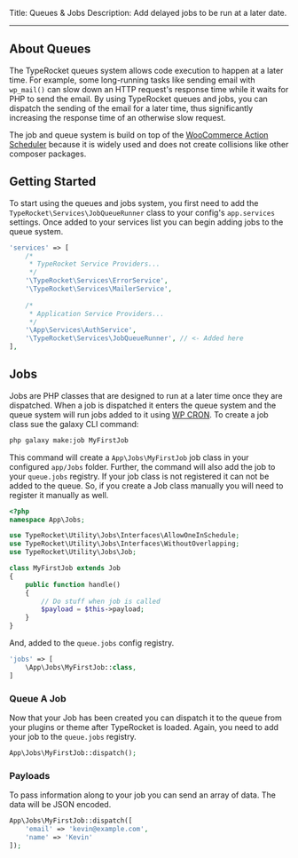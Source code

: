 Title: Queues & Jobs
Description: Add delayed jobs to be run at a later date.

---

## About Queues

The TypeRocket queues system allows code execution to happen at a later time. For example, some long-running tasks like sending email with `wp_mail()` can slow down an HTTP request's response time while it waits for PHP to send the email. By using TypeRocket queues and jobs, you can dispatch the sending of the email for a later time, thus significantly increasing the response time of an otherwise slow request.

The job and queue system is build on top of the [WooCommerce Action Scheduler](https://actionscheduler.org/) because it is widely used and does not create collisions like other composer packages.

## Getting Started

To start using the queues and jobs system, you first need to add the `TypeRocket\Services\JobQueueRunner` class to your config's `app.services` settings. Once added to your services list you can begin adding jobs to the queue system.

```php
'services' => [
    /*
     * TypeRocket Service Providers...
     */
    '\TypeRocket\Services\ErrorService',
    '\TypeRocket\Services\MailerService',
    
    /*
     * Application Service Providers...
     */
    '\App\Services\AuthService',
    '\TypeRocket\Services\JobQueueRunner', // <- Added here
],
```

## Jobs

Jobs are PHP classes that are designed to run at a later time once they are dispatched. When a job is dispatched it enters the queue system and the queue system will run jobs added to it using [WP CRON](https://developer.wordpress.org/plugins/cron/). To create a job class sue the galaxy CLI command:

```bash
php galaxy make:job MyFirstJob
```

This command will create a `App\Jobs\MyFirstJob` job class in your configured `app/Jobs` folder. Further, the command will also add the job to your `queue.jobs` registry. If your job class is not registered it can not be added to the queue. So, if you create a Job class manually you will need to register it manually as well.

```php
<?php
namespace App\Jobs;

use TypeRocket\Utility\Jobs\Interfaces\AllowOneInSchedule;
use TypeRocket\Utility\Jobs\Interfaces\WithoutOverlapping;
use TypeRocket\Utility\Jobs\Job;

class MyFirstJob extends Job
{
    public function handle()
    {
        // Do stuff when job is called
        $payload = $this->payload;
    }
}
```

And, added to the `queue.jobs` config registry.

```php
'jobs' => [
    \App\Jobs\MyFirstJob::class,
]
```


### Queue A Job

Now that your Job has been created you can dispatch it to the queue from your plugins or theme after TypeRocket is loaded. Again, you need to add your job to the `queue.jobs` registry.

```php
App\Jobs\MyFirstJob::dispatch();
```

### Payloads

To pass information along to your job you can send an array of data. The data will be JSON encoded.

```php
App\Jobs\MyFirstJob::dispatch([
    'email' => 'kevin@example.com',
    'name' => 'Kevin'
]);
```



